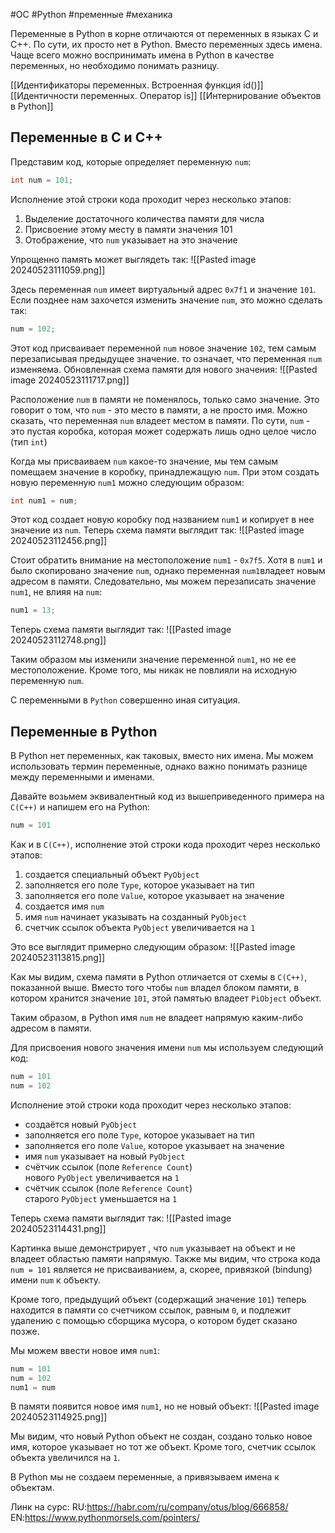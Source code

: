 #OC #Python #пременные #механика


Переменные в Python в корне отличаются от переменных в языках C и C++. По сути, их просто нет в Python. Вместо переменных здесь имена. Чаще всего можно воспринимать имена в Python  в качестве переменных, но необходимо понимать разницу.

[[Идентификаторы переменных. Встроенная функция id()]]
[[Идентичности переменных. Оператор is]]
[[Интернирование объектов в Python]]

## Переменные в C  и C++

Представим код, которые определяет переменную `num`:
```C++
int num = 101;
```
Исполнение этой строки кода проходит через несколько этапов:
1. Выделение достаточного количества памяти для числа
2. Присвоение этому месту в памяти значения 101
3. Отображение, что `num` указывает на это значение

Упрощенно память может выглядеть так:
![[Pasted image 20240523111059.png]]

Здесь переменная `num` имеет виртуальный адрес `0x7f1` и значение `101`. Если позднее нам захочется изменить значение `num`, это можно сделать так:
```C++
num = 102;
```
Этот код присваивает переменной `num` новое значение `102`, тем самым перезаписывая предыдущее значение. 
то означает, что переменная `num` изменяема. Обновленная схема памяти для нового значения:
![[Pasted image 20240523111717.png]]

Расположение `num` в памяти не поменялось, только само значение. Это говорит о том, что `num` - это место в памяти, а не просто имя. Можно сказать, что переменная `num` владеет местом в памяти. По сути, `num` - это пустая коробка, которая может содержать лишь одно целое число (тип `int`)

Когда мы присваиваем `num` какое-то значение, мы тем самым помещаем значение в коробку, принадлежащую `num`. При этом создать новую переменную `num1` можно следующим образом:
```C++
int num1 = num;
```
Этот код создает новую коробку под названием `num1` и копирует в нее значение из `num`. Теперь схема памяти выглядит так:
![[Pasted image 20240523112456.png]]

Стоит обратить внимание на местоположение `num1` - `0x7f5`. Хотя в `num1` и было скопировано значение `num`, однако переменная `num1`владеет новым адресом в памяти. Следовательно, мы можем перезаписать значение `num1`, не влияя на `num`:
```C++
num1 = 13;
```
Теперь схема памяти выглядит так:
![[Pasted image 20240523112748.png]]

Таким образом мы изменили значение переменной `num1`, но не ее местоположение. Кроме того, мы никак не повлияли на исходную переменную `num`.

С переменными в `Python` совершенно иная ситуация.


## Переменные в Python
В Python нет переменных, как таковых, вместо них имена. Мы можем использовать термин переменные, однако важно понимать разнице между переменными и именами. 

Давайте возьмем эквивалентный код из вышеприведенного примера на `C(C++)` и напишем его на Python:
```Python
num = 101
```
Как и в `C(C++)`, исполнение этой строки кода проходит через несколько этапов:
1. создается специальный объект `PyObject`
2. заполняется его поле `Type`, которое указывает на тип
3. заполняется его поле `Value`, которое указывает на значение 
4. создается имя `num`
5. имя `num`  начинает указывать на созданный `PyObject`
6. счетчик ссылок объекта `PyObject` увеличивается на `1`

Это все выглядит примерно следующим образом:
![[Pasted image 20240523113815.png]]

Как мы видим, схема памяти в Python отличается от схемы в `C(C++)`, показанной выше. Вместо того чтобы `num` владел блоком памяти, в котором хранится значение `101`, этой памятью владеет `PiObject` объект.

Таким образом, в Python имя `num` не владеет напрямую каким-либо адресом в памяти.

Для присвоения нового значения имени `num` мы используем следующий код:
```python
num = 101
num = 102
```
Исполнение этой строки кода проходит через несколько этапов:
- создаётся новый `PyObject`
- заполняется его поле `Type`, которое указывает на тип
- заполняется его поле `Value`, которое указывает на значение
- имя `num` указывает на новый `PyObject`
- счётчик ссылок (поле `Reference Count`) нового `PyObject` увеличивается на `1`
- счётчик ссылок (поле `Reference Count`) старого `PyObject` уменьшается на `1`

Теперь схема памяти выглядит так:
![[Pasted image 20240523114431.png]]

Картинка выше демонстрирует , что `num` указывает на объект и не владеет областью памяти напрямую. Также мы видим, что строка кода `num = 101` является не присваиванием, а, скорее, привязкой (bindung) имени `num` к объекту.

Кроме того, предыдущий объект (содержащий значение `101`) теперь находится в памяти со счетчиком ссылок, равным `0`, и подлежит удалению с помощью сборщика мусора, о котором будет сказано позже.

Мы можем ввести новое имя `num1`:
```python
num = 101
num = 102
num1 = num
```

В памяти появится новое имя `num1`, но не новый объект:
![[Pasted image 20240523114925.png]]

Мы видим, что новый Python объект не создан, создано только новое имя, которое указывает но тот же объект. Кроме того, счетчик ссылок объекта увеличился на `1`.

В Python мы не создаем переменные, а привязываем имена к объектам.

Линк на сурс:
RU:https://habr.com/ru/company/otus/blog/666858/
EN:https://www.pythonmorsels.com/pointers/